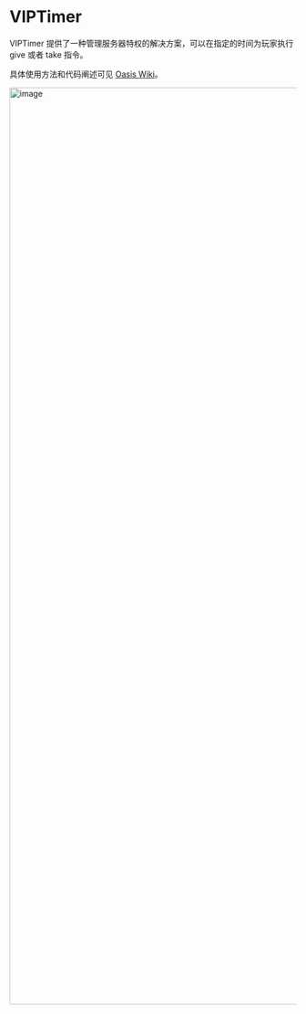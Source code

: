# VIPTimer

VIPTimer 提供了一种管理服务器特权的解决方案，可以在指定的时间为玩家执行 give 或者 take 指令。

具体使用方法和代码阐述可见 [Oasis Wiki](https://wiki.oases.red/VIP%E8%AE%A1%E6%97%B6%E6%8F%92%E4%BB%B6%E6%8A%80%E6%9C%AF%E6%96%87%E6%A1%A3)。

<img width="1606" alt="image" src="https://github.com/oasis-mc/viptimer/assets/36447840/cde2caa9-4fae-41ad-af4f-1b7a7b45d4aa">
